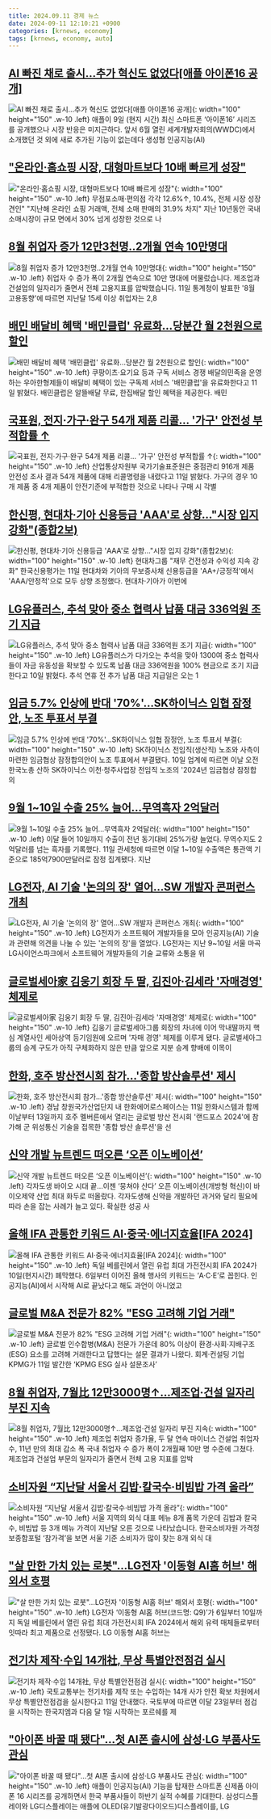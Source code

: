```yaml
---
title: 2024.09.11 경제 뉴스
date: 2024-09-11 12:10:21 +0900
categories: [krnews, economy]
tags: [krnews, economy, auto]
---
```

## [AI 빠진 채로 출시…추가 혁신도 없었다[애플 아이폰16 공개]](https://n.news.naver.com/mnews/article/011/0004390896)

![AI 빠진 채로 출시…추가 혁신도 없었다[애플 아이폰16 공개]](https://mimgnews.pstatic.net/image/origin/011/2024/09/10/4390896.jpg?type=nf220_150){: width="100" height="150" .w-10 .left}
애플이 9일 (현지 시간) 최신 스마트폰 ‘아이폰16’ 시리즈를 공개했으나 시장 반응은 미지근하다. 앞서 6월 열린 세계개발자회의(WWDC)에서 소개했던 것 외에 새로 추가된 기능이 없는데다 생성형 인공지능(AI)

## ["온라인·홈쇼핑 시장, 대형마트보다 10배 빠르게 성장"](https://n.news.naver.com/mnews/article/586/0000086587)

!["온라인·홈쇼핑 시장, 대형마트보다 10배 빠르게 성장"](https://mimgnews.pstatic.net/image/origin/586/2024/09/11/86587.jpg?type=nf220_150){: width="100" height="150" .w-10 .left}
무점포소매·편의점 각각 12.6%↑, 10.4%, 전체 시장 성장 견인" "지난해 온라인 쇼핑 거래액, 전체 소매 판매의 31.9% 차지" 지난 10년동안 국내 소매시장이 규모 면에서 30% 넘게 성장한 것으로 나

## [8월 취업자 증가 12만3천명..2개월 연속 10만명대](https://n.news.naver.com/mnews/article/660/0000068540)

![8월 취업자 증가 12만3천명..2개월 연속 10만명대](https://mimgnews.pstatic.net/image/origin/660/2024/09/11/68540.jpg?type=nf220_150){: width="100" height="150" .w-10 .left}
취업자 수 증가 폭이 2개월 연속으로 10만 명대에 머물렀습니다. 제조업과 건설업의 일자리가 줄면서 전체 고용지표를 압박했습니다. 11일 통계청이 발표한 '8월 고용동향'에 따르면 지난달 15세 이상 취업자는 2,8

## [배민 배달비 혜택 '배민클럽' 유료화…당분간 월 2천원으로 할인](https://n.news.naver.com/mnews/article/001/0014925133)

![배민 배달비 혜택 '배민클럽' 유료화…당분간 월 2천원으로 할인](https://mimgnews.pstatic.net/image/origin/001/2024/09/11/14925133.jpg?type=nf220_150){: width="100" height="150" .w-10 .left}
쿠팡이츠·요기요 등과 구독 서비스 경쟁 배달의민족을 운영하는 우아한형제들이 배달비 혜택이 있는 구독제 서비스 '배민클럽'을 유료화한다고 11일 밝혔다. 배민클럽은 알뜰배달 무료, 한집배달 할인 혜택을 제공한다. 배민

## [국표원, 전지·가구·완구 54개 제품 리콜… '가구' 안전성 부적합률 ↑](https://n.news.naver.com/mnews/article/030/0003239270)

![국표원, 전지·가구·완구 54개 제품 리콜… '가구' 안전성 부적합률 ↑](https://mimgnews.pstatic.net/image/origin/030/2024/09/11/3239270.jpg?type=nf220_150){: width="100" height="150" .w-10 .left}
산업통상자원부 국가기술표준원은 중점관리 916개 제품 안전성 조사 결과 54개 제품에 대해 리콜명령을 내렸다고 11일 밝혔다. 가구의 경우 10개 제품 중 4개 제품이 안전기준에 부적합한 것으로 나타나 구매 시 각별

## [한신평, 현대차·기아 신용등급 'AAA'로 상향…"시장 입지 강화"(종합2보)](https://n.news.naver.com/mnews/article/001/0014925740)

![한신평, 현대차·기아 신용등급 'AAA'로 상향…"시장 입지 강화"(종합2보)](https://mimgnews.pstatic.net/image/origin/001/2024/09/11/14925740.jpg?type=nf220_150){: width="100" height="150" .w-10 .left}
현대차그룹 "재무 건전성과 수익성 지속 강화" 한국신용평가는 11일 현대차와 기아의 무보증사채 신용등급을 'AA+/긍정적'에서 'AAA/안정적'으로 모두 상향 조정했다. 현대차·기아가 이번에

## [LG유플러스, 추석 맞아 중소 협력사 납품 대금 336억원 조기 지급](https://n.news.naver.com/mnews/article/015/0005032101)

![LG유플러스, 추석 맞아 중소 협력사 납품 대금 336억원 조기 지급](https://mimgnews.pstatic.net/image/origin/015/2024/09/10/5032101.jpg?type=nf220_150){: width="100" height="150" .w-10 .left}
LG유플러스가 다가오는 추석을 맞아 1300여 중소 협력사들이 자금 유동성을 확보할 수 있도록 납품 대금 336억원을 100% 현금으로 조기 지급한다고 10일 밝혔다. 추석 연휴 전 추가 납품 대금 지급일은 오는 1

## [임금 5.7% 인상에 반대 '70%'…SK하이닉스 임협 잠정안, 노조 투표서 부결](https://n.news.naver.com/mnews/article/011/0004390726)

![임금 5.7% 인상에 반대 '70%'…SK하이닉스 임협 잠정안, 노조 투표서 부결](https://mimgnews.pstatic.net/image/origin/011/2024/09/10/4390726.jpg?type=nf220_150){: width="100" height="150" .w-10 .left}
SK하이닉스 전임직(생산직) 노조와 사측이 마련한 임금협상 잠정합의안이 노조 투표에서 부결됐다. 10일 업계에 따르면 이날 오전 한국노총 산하 SK하이닉스 이천·청주사업장 전임직 노조의 '2024년 임금협상 잠정합의

## [9월 1~10일 수출 25% 늘어…무역흑자 2억달러](https://n.news.naver.com/mnews/article/277/0005471075)

![9월 1~10일 수출 25% 늘어…무역흑자 2억달러](https://mimgnews.pstatic.net/image/origin/277/2024/09/11/5471075.jpg?type=nf220_150){: width="100" height="150" .w-10 .left}
이달 들어 10일까지 수출이 전년 동기대비 25%가량 늘었다. 무역수지도 2억달러를 넘는 흑자를 기록했다. 11일 관세청에 따르면 이달 1~10일 수출액은 통관액 기준으로 185억7900만달러로 잠정 집계됐다. 지난

## [LG전자, AI 기술 '논의의 장' 열어…SW 개발자 콘퍼런스 개최](https://n.news.naver.com/mnews/article/277/0005471111)

![LG전자, AI 기술 '논의의 장' 열어…SW 개발자 콘퍼런스 개최](https://mimgnews.pstatic.net/image/origin/277/2024/09/11/5471111.jpg?type=nf220_150){: width="100" height="150" .w-10 .left}
LG전자가 소프트웨어 개발자들을 모아 인공지능(AI) 기술과 관련해 의견을 나눌 수 있는 '논의의 장'을 열었다. LG전자는 지난 9~10일 서울 마곡 LG사이언스파크에서 소프트웨어 개발자들의 기술 교류와 소통을 위

## [글로벌세아家 김웅기 회장 두 딸, 김진아·김세라 '자매경영' 체제로](https://n.news.naver.com/mnews/article/003/0012779699)

![글로벌세아家 김웅기 회장 두 딸, 김진아·김세라 '자매경영' 체제로](https://mimgnews.pstatic.net/image/origin/003/2024/09/10/12779699.jpg?type=nf220_150){: width="100" height="150" .w-10 .left}
김웅기 글로벌세아그룹 회장의 차녀에 이어 막내딸까지 핵심 계열사인 세아상역 등기임원에 오르며 '자매 경영' 체제를 이루게 됐다. 글로벌세아그룹의 승계 구도가 아직 구체화하지 않은 만큼 앞으로 지분 승계 향배에 이목이

## [한화, 호주 방산전시회 참가…'종합 방산솔루션' 제시](https://n.news.naver.com/mnews/article/003/0012780643)

![한화, 호주 방산전시회 참가…'종합 방산솔루션' 제시](https://mimgnews.pstatic.net/image/origin/003/2024/09/11/12780643.jpg?type=nf220_150){: width="100" height="150" .w-10 .left}
경남 창원국가산업단지 내 한화에어로스페이스는 11일 한화시스템과 함께 이날부터 13일까지 호주 멜버른에서 열리는 글로벌 방산 전시회 '랜드포스 2024'에 참가해 군 위성통신 기술을 접목한 '종합 방산 솔루션'을 선

## [신약 개발 뉴트렌드 떠오른 ‘오픈 이노베이션’](https://n.news.naver.com/mnews/article/024/0000091543)

![신약 개발 뉴트렌드 떠오른 ‘오픈 이노베이션’](https://mimgnews.pstatic.net/image/origin/024/2024/09/10/91543.jpg?type=nf220_150){: width="100" height="150" .w-10 .left}
각자도생 바이오 시대 끝…이젠 ‘뭉쳐야 산다’ 오픈 이노베이션(개방형 혁신)이 바이오제약 산업 최대 화두로 떠올랐다. 각자도생해 신약을 개발하던 과거와 달리 필요에 따라 손을 잡는 사례가 늘고 있다. 확실한 성공 사

## [올해 IFA 관통한 키워드 AI·중국·에너지효율[IFA 2024]](https://n.news.naver.com/mnews/article/018/0005833229)

![올해 IFA 관통한 키워드 AI·중국·에너지효율[IFA 2024]](https://mimgnews.pstatic.net/image/origin/018/2024/09/10/5833229.jpg?type=nf220_150){: width="100" height="150" .w-10 .left}
독일 베를린에서 열린 유럽 최대 가전전시회 IFA 2024가 10일(현지시간) 폐막했다. 6일부터 이어진 올해 행사의 키워드는 ‘A·C·E’로 꼽힌다. 인공지능(AI)에서 시작해 AI로 끝났다고 해도 과언이 아니었고

## [글로벌 M&A 전문가 82% "ESG 고려해 기업 거래"](https://n.news.naver.com/mnews/article/011/0004391168)

![글로벌 M&A 전문가 82% "ESG 고려해 기업 거래"](https://mimgnews.pstatic.net/image/origin/011/2024/09/11/4391168.jpg?type=nf220_150){: width="100" height="150" .w-10 .left}
글로벌 인수합병(M&A) 전문가 가운데 80% 이상이 환경·사회·지배구조(ESG) 요소를 고려해 거래한다고 답했다는 설문 결과가 나왔다. 회계·컨설팅 기업 KPMG가 11일 발간한 ‘KPMG ESG 실사 설문조사’

## [8월 취업자, 7월比 12만3000명↑…제조업·건설 일자리 부진 지속](https://n.news.naver.com/mnews/article/586/0000086586)

![8월 취업자, 7월比 12만3000명↑…제조업·건설 일자리 부진 지속](https://mimgnews.pstatic.net/image/origin/586/2024/09/11/86586.jpg?type=nf220_150){: width="100" height="150" .w-10 .left}
제조업 취업자 증가율, 두 달 연속 마이너스 건설업 취업자 수, 11년 만의 최대 감소 폭 국내 취업자 수 증가 폭이 2개월째 10만 명 수준에 그쳤다. 제조업과 건설업 부문의 일자리가 줄면서 전체 고용 지표를 압박

## [소비자원 “지난달 서울서 김밥·칼국수·비빔밥 가격 올라”](https://n.news.naver.com/mnews/article/056/0011798775)

![소비자원 “지난달 서울서 김밥·칼국수·비빔밥 가격 올라”](https://mimgnews.pstatic.net/image/origin/056/2024/09/11/11798775.jpg?type=nf220_150){: width="100" height="150" .w-10 .left}
서울 지역의 외식 대표 메뉴 8개 품목 가운데 김밥과 칼국수, 비빔밥 등 3개 메뉴 가격이 지난달 오른 것으로 나타났습니다. 한국소비자원 가격정보종합포털 ‘참가격’을 보면 서울 기준 소비자가 많이 찾는 8개 외식 대

## ["살 만한 가치 있는 로봇"...LG전자 '이동형 AI홈 허브' 해외서 호평](https://n.news.naver.com/mnews/article/092/0002345331)

!["살 만한 가치 있는 로봇"...LG전자 '이동형 AI홈 허브' 해외서 호평](https://mimgnews.pstatic.net/image/origin/092/2024/09/11/2345331.jpg?type=nf220_150){: width="100" height="150" .w-10 .left}
LG전자 ‘이동형 AI홈 허브(코드명: Q9)’가 6일부터 10일까지 독일 베를린에서 열린 유럽 최대 가전전시회 IFA 2024에서 해외 유력 매체들로부터 잇따라 최고 제품으로 선정됐다. LG 이동형 AI홈 허브는

## [전기차 제작·수입 14개社, 무상 특별안전점검 실시](https://n.news.naver.com/mnews/article/079/0003937541)

![전기차 제작·수입 14개社, 무상 특별안전점검 실시](https://mimgnews.pstatic.net/image/origin/079/2024/09/11/3937541.jpg?type=nf220_150){: width="100" height="150" .w-10 .left}
국토교통부는 전기차를 제작 또는 수입하는 14개 사가 안전 확보 차원에서 무상 특별안전점검을 실시한다고 11일 안내했다. 국토부에 따르면 이달 23일부터 점검을 시작하는 한국지엠과 다음 달 1일 시작하는 포르쉐를 제

## ["아이폰 바꿀 때 됐다"…첫 AI폰 출시에 삼성·LG 부품사도 관심](https://n.news.naver.com/mnews/article/008/0005088642)

!["아이폰 바꿀 때 됐다"…첫 AI폰 출시에 삼성·LG 부품사도 관심](https://mimgnews.pstatic.net/image/origin/008/2024/09/11/5088642.jpg?type=nf220_150){: width="100" height="150" .w-10 .left}
애플이 인공지능(AI) 기능을 탑재한 스마트폰 신제품 아이폰 16 시리즈를 공개하면서 한국 부품사들이 하반기 실적 수혜를 기대한다. 삼성디스플레이와 LG디스플레이는 애플에 OLED(유기발광다이오드)디스플레이를, LG

